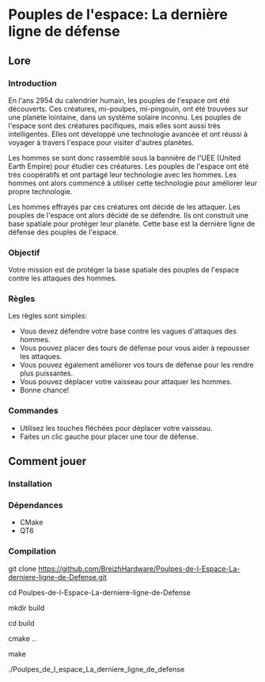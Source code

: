 # Pouples de l'espace: La dernière ligne de défense

## Lore

### Introduction

En l'ans 2954 du calendrier humain, les pouples de l'espace ont été découverts. 
Ces créatures, mi-poulpes, mi-pingouin, ont été trouvées sur une planète lointaine, dans un système solaire inconnu. 
Les pouples de l'espace sont des créatures pacifiques, mais elles sont aussi très intelligentes. 
Elles ont développé une technologie avancée et ont réussi à voyager à travers l'espace pour visiter d'autres planètes.

Les hommes se sont donc rassemblé sous la bannière de l'UEE (United Earth Empire) pour étudier ces créatures. 
Les pouples de l'espace ont été très coopératifs et ont partagé leur technologie avec les hommes. 
Les hommes ont alors commencé à utiliser cette technologie pour améliorer leur propre technologie.

Les hommes effrayés par ces créatures ont décidé de les attaquer. Les pouples de l'espace ont alors décidé de se défendre. 
Ils ont construit une base spatiale pour protéger leur planète. 
Cette base est la dernière ligne de défense des pouples de l'espace. 

### Objectif
Votre mission est de protéger la base spatiale des pouples de l'espace contre les attaques des hommes.

### Règles
Les règles sont simples:
- Vous devez défendre votre base contre les vagues d'attaques des hommes.
- Vous pouvez placer des tours de défense pour vous aider à repousser les attaques.
- Vous pouvez également améliorer vos tours de défense pour les rendre plus puissantes.
- Vous pouvez déplacer votre vaisseau pour attaquer les hommes.
- Bonne chance!

### Commandes
- Utilisez les touches fléchées pour déplacer votre vaisseau.
- Faites un clic gauche pour placer une tour de défense.

## Comment jouer

### Installation

### Dépendances

- CMake
- QT6

### Compilation

git clone https://github.com/BreizhHardware/Poulpes-de-l-Espace-La-derniere-ligne-de-Defense.git

cd Poulpes-de-l-Espace-La-derniere-ligne-de-Defense

mkdir build

cd build

cmake ..

make

./Poulpes_de_l_espace_La_derniere_ligne_de_defense